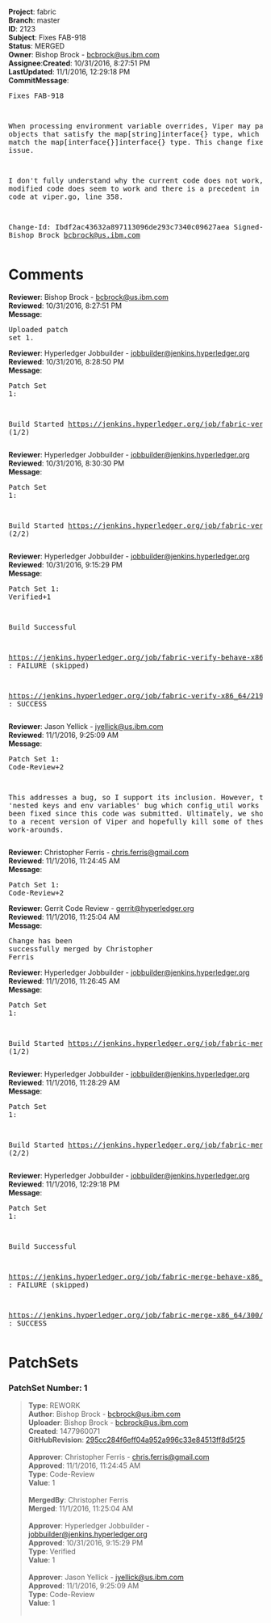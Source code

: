 <strong>Project</strong>: fabric</br><strong>Branch</strong>: master<br><strong>ID</strong>: 2123<br><strong>Subject</strong>: Fixes FAB-918<br><strong>Status</strong>: MERGED<br><strong>Owner</strong>: Bishop Brock - bcbrock@us.ibm.com<br><strong>Assignee</strong>:<strong>Created</strong>: 10/31/2016, 8:27:51 PM<br><strong>LastUpdated</strong>: 11/1/2016, 12:29:18 PM<br><strong>CommitMessage</strong>:<br><pre>Fixes FAB-918

When processing environment variable overrides, Viper may pass back objects
that satisfy the map[string]interface{} type, which does not match the
map[interface{}]interface{} type. This change fixes the issue.

I don't fully understand why the current code does not work, but the modified
code does seem to work and there is a precedent in the Viper code at viper.go,
line 358.

Change-Id: Ibdf2ac43632a897113096de293c7340c09627aea
Signed-off-by: Bishop Brock <bcbrock@us.ibm.com>
</pre><h1>Comments</h1><strong>Reviewer</strong>: Bishop Brock - bcbrock@us.ibm.com<br><strong>Reviewed</strong>: 10/31/2016, 8:27:51 PM<br><strong>Message</strong>: <pre>Uploaded patch set 1.</pre><strong>Reviewer</strong>: Hyperledger Jobbuilder - jobbuilder@jenkins.hyperledger.org<br><strong>Reviewed</strong>: 10/31/2016, 8:28:50 PM<br><strong>Message</strong>: <pre>Patch Set 1:

Build Started https://jenkins.hyperledger.org/job/fabric-verify-behave-x86_64/1089/ (1/2)</pre><strong>Reviewer</strong>: Hyperledger Jobbuilder - jobbuilder@jenkins.hyperledger.org<br><strong>Reviewed</strong>: 10/31/2016, 8:30:30 PM<br><strong>Message</strong>: <pre>Patch Set 1:

Build Started https://jenkins.hyperledger.org/job/fabric-verify-x86_64/2194/ (2/2)</pre><strong>Reviewer</strong>: Hyperledger Jobbuilder - jobbuilder@jenkins.hyperledger.org<br><strong>Reviewed</strong>: 10/31/2016, 9:15:29 PM<br><strong>Message</strong>: <pre>Patch Set 1: Verified+1

Build Successful 

https://jenkins.hyperledger.org/job/fabric-verify-behave-x86_64/1089/ : FAILURE (skipped)

https://jenkins.hyperledger.org/job/fabric-verify-x86_64/2194/ : SUCCESS</pre><strong>Reviewer</strong>: Jason Yellick - jyellick@us.ibm.com<br><strong>Reviewed</strong>: 11/1/2016, 9:25:09 AM<br><strong>Message</strong>: <pre>Patch Set 1: Code-Review+2

This addresses a bug, so I support its inclusion.  However, the whole 'nested keys and env variables' bug which config_util works around has been fixed since this code was submitted.  Ultimately, we should upgrade to a recent version of Viper and hopefully kill some of these hacky work-arounds.</pre><strong>Reviewer</strong>: Christopher Ferris - chris.ferris@gmail.com<br><strong>Reviewed</strong>: 11/1/2016, 11:24:45 AM<br><strong>Message</strong>: <pre>Patch Set 1: Code-Review+2</pre><strong>Reviewer</strong>: Gerrit Code Review - gerrit@hyperledger.org<br><strong>Reviewed</strong>: 11/1/2016, 11:25:04 AM<br><strong>Message</strong>: <pre>Change has been successfully merged by Christopher Ferris</pre><strong>Reviewer</strong>: Hyperledger Jobbuilder - jobbuilder@jenkins.hyperledger.org<br><strong>Reviewed</strong>: 11/1/2016, 11:26:45 AM<br><strong>Message</strong>: <pre>Patch Set 1:

Build Started https://jenkins.hyperledger.org/job/fabric-merge-x86_64/300/ (1/2)</pre><strong>Reviewer</strong>: Hyperledger Jobbuilder - jobbuilder@jenkins.hyperledger.org<br><strong>Reviewed</strong>: 11/1/2016, 11:28:29 AM<br><strong>Message</strong>: <pre>Patch Set 1:

Build Started https://jenkins.hyperledger.org/job/fabric-merge-behave-x86_64/126/ (2/2)</pre><strong>Reviewer</strong>: Hyperledger Jobbuilder - jobbuilder@jenkins.hyperledger.org<br><strong>Reviewed</strong>: 11/1/2016, 12:29:18 PM<br><strong>Message</strong>: <pre>Patch Set 1:

Build Successful 

https://jenkins.hyperledger.org/job/fabric-merge-behave-x86_64/126/ : FAILURE (skipped)

https://jenkins.hyperledger.org/job/fabric-merge-x86_64/300/ : SUCCESS</pre><h1>PatchSets</h1><h3>PatchSet Number: 1</h3><blockquote><strong>Type</strong>: REWORK<br><strong>Author</strong>: Bishop Brock - bcbrock@us.ibm.com<br><strong>Uploader</strong>: Bishop Brock - bcbrock@us.ibm.com<br><strong>Created</strong>: 1477960071<br><strong>GitHubRevision</strong>: [295cc284f6eff04a952a996c33e84513ff8d5f25](https://github.com/hyperledger/fabric/commit/295cc284f6eff04a952a996c33e84513ff8d5f25)<br><br><strong>Approver</strong>: Christopher Ferris - chris.ferris@gmail.com<br><strong>Approved</strong>: 11/1/2016, 11:24:45 AM<br><strong>Type</strong>: Code-Review<br><strong>Value</strong>: 1<br><br><strong>MergedBy</strong>: Christopher Ferris<br><strong>Merged</strong>: 11/1/2016, 11:25:04 AM<br><br><strong>Approver</strong>: Hyperledger Jobbuilder - jobbuilder@jenkins.hyperledger.org<br><strong>Approved</strong>: 10/31/2016, 9:15:29 PM<br><strong>Type</strong>: Verified<br><strong>Value</strong>: 1<br><br><strong>Approver</strong>: Jason Yellick - jyellick@us.ibm.com<br><strong>Approved</strong>: 11/1/2016, 9:25:09 AM<br><strong>Type</strong>: Code-Review<br><strong>Value</strong>: 1<br><br></blockquote>